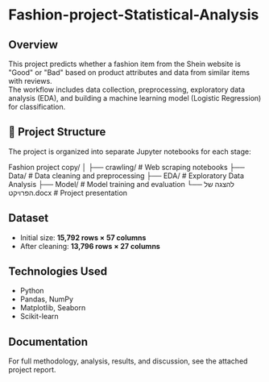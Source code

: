 # Fashion-project-Statistical-Analysis

## Overview
This project predicts whether a fashion item from the Shein website is "Good" or "Bad" based on product attributes and data from similar items with reviews.  
The workflow includes data collection, preprocessing, exploratory data analysis (EDA), and building a machine learning model (Logistic Regression) for classification.

## 📂 Project Structure
The project is organized into separate Jupyter notebooks for each stage:

Fashion project copy/
│
├── crawling/ # Web scraping notebooks
├── Data/ # Data cleaning and preprocessing
├── EDA/ # Exploratory Data Analysis
├── Model/ # Model training and evaluation
└── להצגה של הפרויקט.docx # Project presentation

## Dataset
- Initial size: **15,792 rows × 57 columns**  
- After cleaning: **13,796 rows × 27 columns**

## Technologies Used
- Python
- Pandas, NumPy
- Matplotlib, Seaborn
- Scikit-learn

## Documentation
For full methodology, analysis, results, and discussion, see the attached project report.
